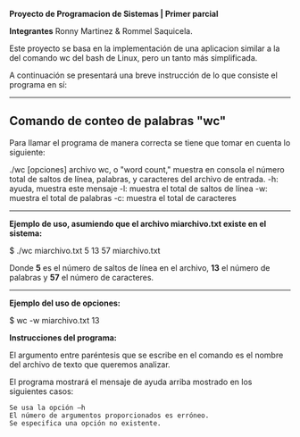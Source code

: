 **Proyecto de Programacion de Sistemas | Primer parcial**

	
**Integrantes** Ronny Martinez & Rommel Saquicela.



Este proyecto se basa en la implementación de una aplicacion similar a la del comando wc del bash de Linux, 
pero un tanto más simplificada.

A continuación se presentará una breve instrucción de lo que consiste el programa en sí: 


---

## Comando de conteo de palabras "wc"

Para llamar el programa de manera correcta se tiene que tomar en cuenta lo siguiente:


./wc [opciones] archivo
wc, o "word count," muestra en consola el número total de saltos de línea, palabras, 
y caracteres del archivo de entrada.
-h: ayuda, muestra este mensaje
-l: muestra el total de saltos de línea
-w: muestra el total de palabras
-c: muestra el total de caracteres

---

**Ejemplo de uso, asumiendo que el archivo miarchivo.txt 
existe en el sistema:**

$ ./wc miarchivo.txt
5 13 57 miarchivo.txt

Donde **5** es el número de saltos de línea en el archivo, 
**13** el número de palabras y **57** el número de caracteres.

---

**Ejemplo del uso de opciones:**

$ wc -w miarchivo.txt
13


**Instrucciones del programa:**

El argumento entre paréntesis que se escribe en el comando es el nombre del
archivo de texto que queremos analizar.



El programa mostrará el mensaje de ayuda arriba mostrado en los siguientes casos:

    Se usa la opción –h
    El número de argumentos proporcionados es erróneo.
    Se especifica una opción no existente.
    






